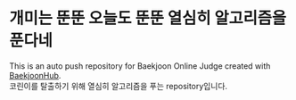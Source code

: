 # 개미는 뚠뚠 오늘도 뚠뚠 열심히 알고리즘을 푼다네
This is an auto push repository for Baekjoon Online Judge created with [BaekjoonHub](https://github.com/BaekjoonHub/BaekjoonHub).
<br/>
코린이를 탈출하기 위해 열심히 알고리즘을 푸는 repository입니다.

